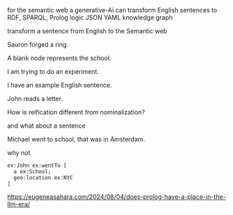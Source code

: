 

for the semantic web a generative-Ai can transform English sentences to RDF, SPARQL, Prolog
logic
JSON
YAML
knowledge graph




transform a sentence from English to the Semantic web



Sauron forged a ring.




A blank node represents the school.



I am trying to do an experiment.

I have an example English sentence.

John reads a letter.

How is reification different from nominalization?


and what about a sentence 


Michael went to school, that was in Amsterdam.







why not 

```
ex:John ex:wentTo [
  a ex:School;
  geo:location ex:NYC
]
```





https://eugeneasahara.com/2024/08/04/does-prolog-have-a-place-in-the-llm-era/



